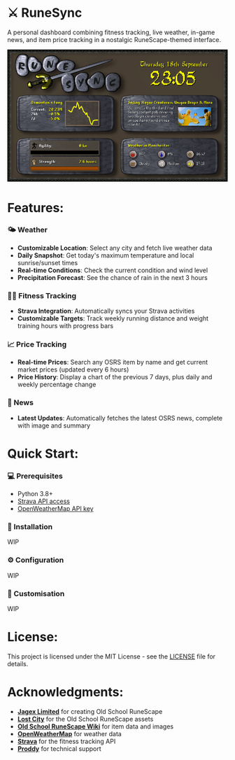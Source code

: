 # ⚔️ RuneSync
A personal dashboard combining fitness tracking, live weather, in-game news, and item price tracking in a nostalgic RuneScape-themed interface.

![RuneSync Demo](/resources/demo.png)

# Features:

### 🌤️ Weather
- **Customizable Location**: Select any city and fetch live weather data
- **Daily Snapshot**: Get today's maximum temperature and local sunrise/sunset times
- **Real-time Conditions**: Check the current condition and wind level
- **Precipitation Forecast**: See the chance of rain in the next 3 hours

### 🏃‍♂️ Fitness Tracking
- **Strava Integration**: Automatically syncs your Strava activities
- **Customizable Targets**: Track weekly running distance and weight training hours with progress bars

### 📈 Price Tracking
- **Real-time Prices**: Search any OSRS item by name and get current market prices (updated every 6 hours)
- **Price History**: Display a chart of the previous 7 days, plus daily and weekly percentage change


### 📰 News
- **Latest Updates**: Automatically fetches the latest OSRS news, complete with image and summary

# Quick Start:

### 💻 Prerequisites
- Python 3.8+
- [Strava API access](https://developers.strava.com/)
- [OpenWeatherMap API key](https://openweathermap.org/)

### 📁 Installation
WIP

### ⚙️ Configuration
WIP

### 🔧 Customisation
WIP

# License:
This project is licensed under the MIT License - see the [LICENSE](LICENSE) file for details.

# Acknowledgments:
- **[Jagex Limited](https://www.jagex.com/)** for creating Old School RuneScape
- **[Lost City](https://github.com/LostCityRS)** for the Old School RuneScape assets
- **[Old School RuneScape Wiki](https://oldschool.runescape.wiki/)** for item data and images
- **[OpenWeatherMap](https://openweathermap.org/)** for weather data
- **[Strava](https://developers.strava.com/)** for the fitness tracking API
- **[Proddy](https://github.com/hampo)** for technical support
